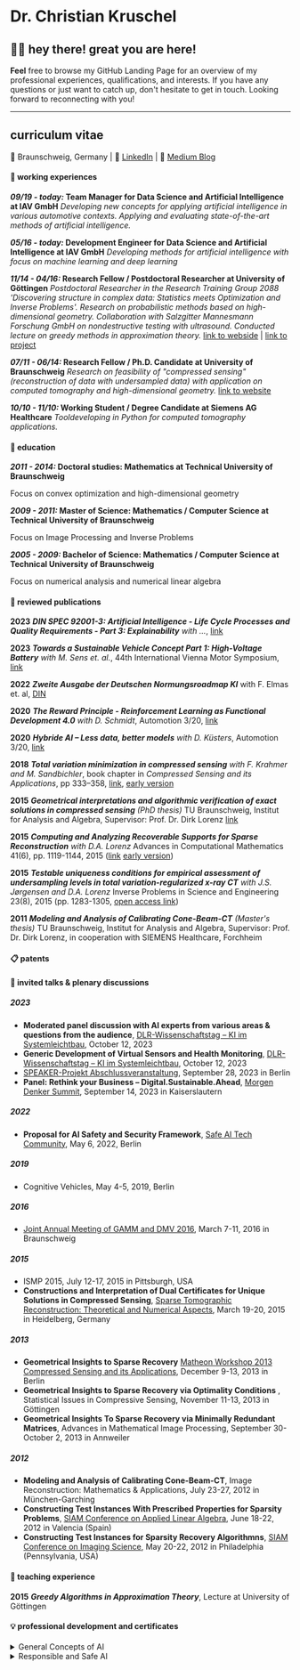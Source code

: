 # Dr. Christian Kruschel

## 🙋‍♂️ hey there! great you are here!

**Feel** free to browse my GitHub Landing Page for an overview of my professional experiences, qualifications, and interests. If you have any questions or just want to catch up, don't hesitate to get in touch. Looking forward to reconnecting with you!

*******
## curriculum vitae
🏡 Braunschweig, Germany | 💼 [LinkedIn](https://www.linkedin.com/in/christian-kruschel-6a8526127/) | 📝 [Medium Blog](https://medium.com/@does.this.look.injective)

#### 👔 working experiences

***09/19 - today:* Team Manager for Data Science and Artificial Intelligence at IAV GmbH**
    *Developing new concepts for applying artificial intelligence in various automotive contexts.*
    *Applying and evaluating state-of-the-art methods of artificial intelligence.*

***05/16 - today:* Development Engineer for Data Science and Artificial Intelligence at IAV GmbH**
    *Developing methods for artificial intelligence with focus on machine learning and deep learning*

***11/14 - 04/16:* Research Fellow / Postdoctoral Researcher at University of Göttingen**
    *Postdoctoral Researcher in the Research Training Group 2088 'Discovering structure in complex data: Statistics meets Optimization and Inverse Problems'.*
    *Research on probabilistic methods based on high-dimensional geometry. Collaboration with Salzgitter Mannesmann Forschung GmbH on nondestructive testing with* *ultrasound. Conducted lecture on greedy methods in approximation theory.*
    [link to webside](https://na.math.uni-goettingen.de/index.php?section=kruschel) | [link to project](https://na.math.uni-goettingen.de/BMBF/ZeMat/index.php?section=projects&subsection=ZeMat2)

***07/11 - 06/14:* Research Fellow / Ph.D. Candidate at University of Braunschweig**
    *Research on feasibility of "compressed sensing" (reconstruction of data with undersampled data) with application on computed tomography and high-dimensional* *geometry.*
    [link to website](https://www.tu-braunschweig.de/iaa/personal/ehemalige/kruschel)

***10/10 - 11/10:* Working Student / Degree Candidate at Siemens AG Healthcare**
    *Tooldeveloping in Python for computed tomography applications.*


#### 📖 education
***2011 - 2014:* Doctoral studies: Mathematics at Technical University of Braunschweig**

Focus on convex optimization and high-dimensional geometry

***2009 - 2011:* Master of Science: Mathematics / Computer Science at Technical University of Braunschweig**

Focus on Image Processing and Inverse Problems

***2005 - 2009:* Bachelor of Science: Mathematics / Computer Science at Technical University of Braunschweig**

Focus on numerical analysis and numerical linear algebra


#### 📃 reviewed publications

**2023** ***DIN SPEC 92001-3: Artificial Intelligence - Life Cycle Processes and Quality Requirements - Part 3: Explainability*** *with ...*, [link](https://www.beuth.de/de/technische-regel/din-spec-92001-3/369799101)

**2023** ***Towards a Sustainable Vehicle Concept Part 1: High-Voltage Battery*** *with M. Sens et. al.*, 44th International Vienna Motor Symposium, [link](https://wiener-motorensymposium.at/en/papers/189d672b-9b1f-4aa3-ba4f-3915871336e3?returnUrl=https%253A%252F%252Fwiener-motorensymposium.at%252Fen%252Flecture-search%253Fpage%253D7&cHash=53e9d4b037aca0cbe88a3bdb53611cc4)

**2022** ***Zweite Ausgabe der Deutschen Normungsroadmap KI*** with F. Elmas et. al, [DIN](https://www.din.de/de/forschung-und-innovation/themen/kuenstliche-intelligenz/fahrplan-festlegen)

**2020** ***The Reward Principle - Reinforcement Learning as Functional Development 4.0*** *with D. Schmidt*, Automotion 3/20, [link](https://www.iav.com/en/what-moves-us/the-reward-principle-reinforcement-learning-as-function-development-4-0/)

**2020** ***Hybride AI – Less data, better models*** *with D. Küsters*, Automotion 3/20, [link](https://www.iav.com/en/what-moves-us/hybride-ai-less-data-better-models/)

**2018** ***Total variation minimization in compressed sensing*** *with F. Krahmer and M. Sandbichler*, book chapter in *Compressed Sensing and its Applications*, pp 333–358, [link](https://link.springer.com/chapter/10.1007/978-3-319-69802-1_11), [early version](https://arxiv.org/pdf/1704.02105.pdf)

**2015** ***Geometrical interpretations and algorithmic verification of exact solutions in compressed sensing*** *(PhD thesis)*
TU Braunschweig, Institut for Analysis and Algebra, Supervisor: Prof. Dr. Dirk Lorenz [link](https://leopard.tu-braunschweig.de/servlets/MCRFileNodeServlet/dbbs_derivate_00036742/Diss_Kruschel_Christian.pdf)

**2015** ***Computing and Analyzing Recoverable Supports for Sparse Reconstruction*** *with D.A. Lorenz*
Advances in Computational Mathematics 41(6), pp. 1119-1144, 2015 ([link](https://link.springer.com/article/10.1007/s10444-015-9403-6#page-1) [early version]())

**2015** ***Testable uniqueness conditions for empirical assessment of undersampling levels in total variation-regularized x-ray CT*** *with J.S. Jørgensen and D.A. Lorenz*
Inverse Problems in Science and Engineering 23(8), 2015 (pp. 1283-1305, [open access link](https://www.tandfonline.com/doi/full/10.1080/17415977.2014.986724))

**2011** ***Modeling and Analysis of Calibrating Cone-Beam-CT*** *(Master's thesis)*
TU Braunschweig, Institut for Analysis and Algebra, Supervisor: Prof. Dr. Dirk Lorenz, in cooperation with SIEMENS Healthcare, Forchheim

#### 📋 patents

#### 💬 invited talks & plenary discussions

##### 2023
* **Moderated panel discussion with AI experts from various areas & questions from the audience**, [DLR-Wissenschaftstag – KI im Systemleichtbau](https://dlr.expert/wita2023/front/index.php), October 12, 2023
* **Generic Development of Virtual Sensors and Health Monitoring**, [DLR-Wissenschaftstag – KI im Systemleichtbau](https://dlr.expert/wita2023/front/index.php), October 12, 2023
* [SPEAKER-Projekt Abschlussveranstaltung](https://www.speaker.fraunhofer.de/), September 28, 2023 in Berlin
* **Panel: Rethink your Business – Digital.Sustainable.Ahead**, [Morgen Denker Summit](https://www.iese.fraunhofer.de/de/veranstaltungen_messen/2023/morgen_denker_summit.html), September 14, 2023 in Kaiserslautern

##### 2022
* **Proposal for AI Safety and Security Framework**, [Safe AI Tech Community](https://www.merantix-aicampus.com/event/safe-ai-tech-community-proposal-for-ai-safety-and-security-framework), May 6, 2022, Berlin

##### 2019 
* Cognitive Vehicles, May 4-5, 2019, Berlin

##### 2016
* [Joint Annual Meeting of GAMM and DMV 2016](https://jahrestagung.gamm.org/annual-meeting-2016/annual-meeting/), March 7-11, 2016 in Braunschweig

##### 2015
* ISMP 2015, July 12-17, 2015 in Pittsburgh, USA
* **Constructions and Interpretation of Dual Certificates for Unique Solutions in Compressed Sensing**, [Sparse Tomographic Reconstruction: Theoretical and Numerical Aspects](http://ipa.iwr.uni-heidelberg.de/tomows2015/), March 19-20, 2015 in Heidelberg, Germany

##### 2013
* **Geometrical Insights to Sparse Recovery** [Matheon Workshop 2013 Compressed Sensing and its Applications](https://www3.math.tu-berlin.de/numerik/csa2013/index.html), December 9-13, 2013 in Berlin
* **Geometrical Insights to Sparse Recovery via Optimality Conditions** , Statistical Issues in Compressive Sensing, November 11-13, 2013 in Göttingen
* **Geometrical Insights To Sparse Recovery via Minimally Redundant Matrices**, Advances in Mathematical Image Processing, September 30-October 2, 2013 in Annweiler
##### 2012
* **Modeling and Analysis of Calibrating Cone-Beam-CT**, Image Reconstruction: Mathematics & Applications, July 23-27, 2012 in München-Garching
* **Constructing Test Instances With Prescribed Properties for Sparsity Problems**, [SIAM Conference on Applied Linear Algebra](https://archive.siam.org/meetings/la12/index.html), June 18-22, 2012 in Valencia (Spain)
* **Constructing Test Instances for Sparsity Recovery Algorithmns**, [SIAM Conference on Imaging Science](https://archive.siam.org/meetings/is12/), May 20-22, 2012 in Philadelphia (Pennsylvania, USA)

#### 📢 teaching experience
**2015** ***Greedy Algorithms in Approximation Theory***, Lecture at University of Göttingen

#### 💡 professional development and certificates
<details>
<summary>
General Concepts of AI
</summary>

</details>


<details>
<summary>
Responsible and Safe AI
</summary>

* Nov 2023: Introduction to Responsible AI, Online Course at [Google Cloud](https://www.cloudskillsboost.google/course_templates/554)
* Nov 2022: Safety Assurance for Artificial Intelligence, Seminar with exam at [Fraunhofer IESE](https://www.iese.fraunhofer.de/en/seminare_training/data-scientist-assuring-safety.html)
</details>


<!--
**injactive/injactive** is a ✨ _special_ ✨ repository because its `README.md` (this file) appears on your GitHub profile.

Here are some ideas to get you started:

- 🔭 I’m currently working on ...
- 🌱 I’m currently learning ...
- 👯 I’m looking to collaborate on ...
- 🤔 I’m looking for help with ...
- 💬 Ask me about ...
- 📫 How to reach me: ...
- 😄 Pronouns: ...
- ⚡ Fun fact: ...

📍 (U+1F4CD) - Nadel- oder Pin-Symbol
🗺️ (U+1F5FA) - Weltkarte
🌍 (U+1F30D) - Globus
🌎 (U+1F30E) - Globus mit Amerika
🌏 (U+1F30F) - Globus mit Asien und Australien
🗽 (U+1F5FD) - Freiheitsstatue
🏰 (U+1F3F0) - Schloss
🏡 (U+1F3E1) - Haus mit Garten
🏢 (U+1F3E2) - Bürogebäude
🏛️ (U+1F3DB) - Klassisches Gebäude
🚉 (U+1F689) - Bahnhof
✈️ (U+2708) - Flugzeug
🚁 (U+1F681) - Hubschrauber
⛵ (U+26F5) - Segelboot
🚢 (U+1F6A2) - Schiff
🏖️ (U+1F3D6) - Strand mit Sonnenschirm
🏞️ (U+1F3DE) - Nationalpark

Markdown einfügen kannst:

👍 Daumen hoch: :thumbsup: oder :+1:
👎 Daumen runter: :thumbsdown: oder :-1:
❤️ Herz: :heart: oder ❤️
😃 Lächelndes Gesicht: :smile: oder 😃
😂 Lachen: :joy: oder 😂
😎 Cool: :sunglasses: oder 😎
🔥 Feuer: :fire: oder 🔥
🌟 Stern: :star: oder 🌟
✅ Abhaken: :white_check_mark: oder ✅
❌ Kreuz: :x: oder ❌
📝 Bleistift: :pencil: oder 📝
📢 Megafon: :loudspeaker: oder 📢
🚀 Rakete: :rocket: oder 🚀
📚 Bücher: :books: oder 📚
💡 Glühbirne: :bulb: oder 💡
📅 Kalender: :calendar: oder 📅
📷 Kamera: :camera: oder 📷
💬 Sprechblase: :speech_balloon: oder 💬
👤 Benutzer: :bust_in_silhouette: oder 👤
🔗 Lin

💼 (U+1F4BC) - Aktentasche
👔 (U+1F454) - Herrenhemd
👓 (U+1F453) - Brille
💻 (U+1F4BB) - Laptop
🖥️ (U+1F5A5) - Desktop-Computer
📱 (U+1F4F1) - Mobiltelefon
🖱️ (U+1F5B1) - Computermaus
⌨️ (U+2328) - Tastatur
📠 (U+1F4E0) - Faxgerät
📞 (U+1F4DE) - Telefonhörer
🗂️ (U+1F5C2) - Ordner
📂 (U+1F4C2) - Offener Ordner
📆 (U+1F4C6) - Schreibtischkalender
📇 (U+1F4C7) - Registerkarte
🗃️ (U+1F5C3) - Ablage
📋 (U+1F4CB) - Klemmbrett
📄 (U+1F4C4) - Seite mit Text
📃 (U+1F4C3) - Seite mit Text (gerollt)
📑 (U+1F4D1) - Seite mit Zeilen
📝 (U+1F4DD) - Notiz
✏️ (U+270F) - Bleistift
📚 (U+1F4DA) - Bücher
📖 (U+1F4D6) - Offenes Buch
📚 (U+1F4D9) - Geschlossenes Buch
📰 (U+1F4F0) - Zeitung
📦 (U+1F4E6) - Paket
🗳️ (U+1F5F3) - Wahlurne
🏢 (U+1F3E2) - Bürogebäude
-->
